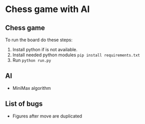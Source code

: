 # Chess game with AI

## Chess game
To run the board do these steps:
1. Install python if is not available.
2. Install needed python modules `pip install requirements.txt`
3. Run `python run.py`

## AI
* MiniMax algorithm

## List of bugs
* Figures after move are duplicated
